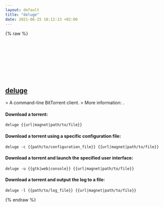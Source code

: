 ```yaml
---
layout: default
title: "deluge"
date: 2021-06-25 18:12:13 +02:00
---
```

{% raw %}
<h2 id="deluge">
  <a href="/en/common/deluge.html">deluge</a> <a href="#deluge"><svg class="icon">
    <use href="/assets/images/unicode_sprite.svg#link" />
  </svg></a>
</h2>
> A command-line BitTorrent client.
> More information: <https://deluge-torrent.org>.

#### Download a torrent:
```shell
deluge {{url|magnet|path/to/file}}
```
#### Download a torrent using a specific configuration file:
```shell
deluge -c {{path/to/configuration_file}} {{url|magnet|path/to/file}}
```
#### Download a torrent and launch the specified user interface:
```shell
deluge -u {{gtk|web|console}} {{url|magnet|path/to/file}}
```
#### Download a torrent and output the log to a file:
```shell
deluge -l {{path/to/log_file}} {{url|magnet|path/to/file}}
```
{% endraw %}